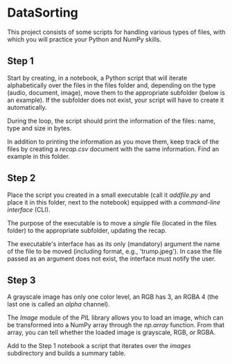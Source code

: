# DataSorting

This project consists of some scripts for handling various types of files, with which you will practice your Python and NumPy skills.

## Step 1

Start by creating, in a notebook, a Python script that will iterate alphabetically over the files in the files folder and, depending on the type (audio, document, image), move them to the appropriate subfolder (below is an example). If the subfolder does not exist, your script will have to create it automatically.

During the loop, the script should print the information of the files: name, type and size in bytes.

In addition to printing the information as you move them, keep track of the files by creating a *recap.csv* document with the same information. Find an example in this folder.

## Step 2

Place the script you created in a small executable (call it *addfile.py* and place it in this folder, next to the notebook) equipped with a *command-line interface* (CLI).

The purpose of the executable is to move a *single* file (located in the files folder) to the appropriate subfolder, updating the recap.

The executable's interface has as its only (mandatory) argument the name of the file to be moved (including format, e.g., 'trump.jpeg'). In case the file passed as an argument does not exist, the interface must notify the user.

## Step 3

A grayscale image has only one color level, an RGB has 3, an RGBA 4 (the last one is called an *alpha* channel).

The *Image* module of the *PIL* library allows you to load an image, which can be transformed into a NumPy array through the *np.array* function. From that array, you can tell whether the loaded image is grayscale, RGB, or RGBA.

Add to the Step 1 notebook a script that iterates over the *images* subdirectory and builds a summary table.
